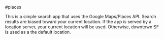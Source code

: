 #places

This is a simple search app that uses the Google Maps/Places API.  Search results are
biased toward your current location.  If the app is served by a location server, your current
location will be used.  Otherwise, downtown SF is used as a the default location.
